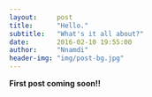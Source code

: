 ```yaml
---
layout:     post
title:      "Hello."
subtitle:   "What's it all about?"
date:       2016-02-10 19:55:00
author:     "Nnamdi"
header-img: "img/post-bg.jpg"
---
```


<p><b>First post coming soon!!</b></p>
